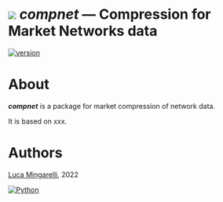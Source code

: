# ![](compnet/__res/_ICON.png) *compnet* — Compression for Market Networks data 

[![version](https://img.shields.io/badge/version-0.0.1-success.svg)](#)

# About

***compnet*** is a package for market compression of network data.

It is based on xxx.





# Authors
[Luca Mingarelli](https://gitlab.sofa.dev/Luca.Mingarelli), 2022

[![Python](https://img.shields.io/static/v1?label=made%20with&message=Python&color=blue&style=for-the-badge&logo=Python&logoColor=white)](#)
